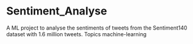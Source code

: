 # Sentiment_Analyse
A ML project to analyse the sentiments of tweets from the Sentiment140 dataset with 1.6 million tweets.  Topics machine-learning 
